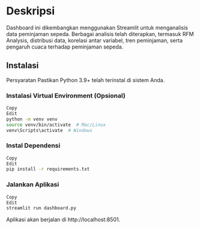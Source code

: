 # Deskripsi
Dashboard ini dikembangkan menggunakan Streamlit untuk menganalisis data peminjaman sepeda. Berbagai analisis telah diterapkan, termasuk RFM Analysis, distribusi data, korelasi antar variabel, tren peminjaman, serta pengaruh cuaca terhadap peminjaman sepeda.

## Instalasi
Persyaratan
Pastikan Python 3.9+ telah terinstal di sistem Anda.

### Instalasi Virtual Environment (Opsional)
```bash
Copy
Edit
python -m venv venv
source venv/bin/activate  # Mac/Linux
venv\Scripts\activate  # Windows
```

### Instal Dependensi
```bash
Copy
Edit
pip install -r requirements.txt
```

### Jalankan Aplikasi

```bash
Copy
Edit
streamlit run dashboard.py
```

Aplikasi akan berjalan di http://localhost:8501.